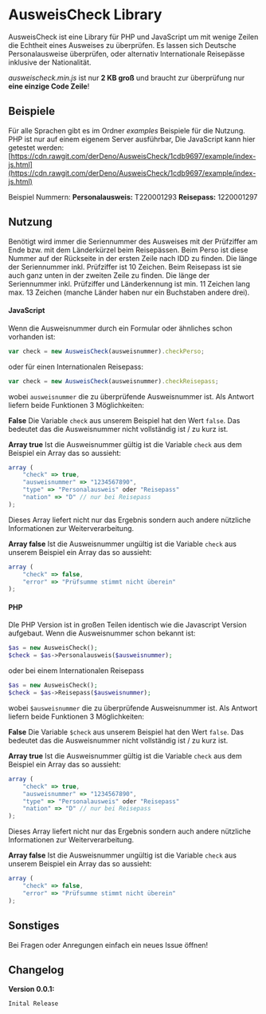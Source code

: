 #  AusweisCheck Library

AusweisCheck ist eine Library für PHP und JavaScript um mit wenige Zeilen die Echtheit eines Ausweises zu überprüfen. Es lassen sich Deutsche Personalausweise überprüfen, oder alternativ Internationale Reisepässe inklusive der Nationalität.

*ausweischeck.min.js* ist nur **2 KB groß** und braucht zur überprüfung nur **eine einzige Code Zeile**!


##  Beispiele
Für alle Sprachen gibt es im Ordner *examples* Beispiele für die Nutzung. PHP ist nur auf einem eigenem Server ausführbar, Die JavaScript kann hier getestet werden: 
[https://cdn.rawgit.com/derDeno/AusweisCheck/1cdb9697/example/index-js.html](https://cdn.rawgit.com/derDeno/AusweisCheck/1cdb9697/example/index-js.html)

Beispiel Nummern:
**Personalausweis:** T220001293
**Reisepass:** 1220001297



## Nutzung

Benötigt wird immer die Seriennummer des Ausweises mit der Prüfziffer am Ende bzw. mit dem Länderkürzel beim Reisepässen.
Beim Perso ist diese Nummer auf der Rückseite in der ersten Zeile nach IDD zu finden. Die länge der Seriennummer inkl. Prüfziffer ist 10 Zeichen. Beim Reisepass ist sie auch ganz unten in der zweiten Zeile zu finden. Die länge der Seriennummer inkl. Prüfziffer und Länderkennung ist min. 11 Zeichen lang max. 13 Zeichen (manche Länder haben nur ein Buchstaben andere drei).

#### JavaScript
Wenn die Ausweisnummer durch ein Formular oder ähnliches schon vorhanden ist:
```javascript
var check = new AusweisCheck(ausweisnummer).checkPerso;
```
oder für einen Internationalen Reisepass:
```javascript
var check = new AusweisCheck(ausweisnummer).checkReisepass;
```

wobei `ausweisnummer` die zu überprüfende Ausweisnummer ist.
Als Antwort liefern beide Funktionen 3 Möglichkeiten:

**False**
Die Variable `check` aus unserem Beispiel hat den Wert `false`. Das bedeutet das die Ausweisnummer nicht vollständig ist / zu kurz ist.

**Array true**
Ist die Ausweisnummer gültig ist die Variable `check` aus dem Beispiel ein Array das so aussieht:
```javascript
array (
	"check" => true,
	"ausweisnummer" => "1234567890",
	"type" => "Personalausweis" oder "Reisepass"
	"nation" => "D" // nur bei Reisepass
);
```
Dieses Array liefert nicht nur das Ergebnis sondern auch andere nützliche Informationen zur Weiterverarbeitung.

**Array false**
Ist die Ausweisnummer ungültig ist die Variable `check` aus unserem Beispiel ein Array das so aussieht:
```javascript
array (
	"check" => false,
	"error" => "Prüfsumme stimmt nicht überein"
);
```

#### PHP
DIe PHP Version ist in großen Teilen identisch wie die Javascript Version aufgebaut.
Wenn die Ausweisnummer schon bekannt ist:
```php
$as = new AusweisCheck();
$check = $as->Personalausweis($ausweisnummer);
```
oder bei einem Internationalen Reisepass
```php
$as = new AusweisCheck();
$check = $as->Reisepass($ausweisnummer);
```
wobei `$ausweisnummer` die zu überprüfende Ausweisnummer ist.
Als Antwort liefern beide Funktionen 3 Möglichkeiten:

**False**
Die Variable `$check` aus unserem Beispiel hat den Wert `false`. Das bedeutet das die Ausweisnummer nicht vollständig ist / zu kurz ist.

**Array true**
Ist die Ausweisnummer gültig ist die Variable `check` aus dem Beispiel ein Array das so aussieht:
```javascript
array (
	"check" => true,
	"ausweisnummer" => "1234567890",
	"type" => "Personalausweis" oder "Reisepass"
	"nation" => "D" // nur bei Reisepass
);
```
Dieses Array liefert nicht nur das Ergebnis sondern auch andere nützliche Informationen zur Weiterverarbeitung.

**Array false**
Ist die Ausweisnummer ungültig ist die Variable `check` aus unserem Beispiel ein Array das so aussieht:
```javascript
array (
	"check" => false,
	"error" => "Prüfsumme stimmt nicht überein"
);
```


## Sonstiges
Bei Fragen oder Anregungen einfach ein neues Issue öffnen!


## Changelog
**Version 0.0.1:**
```
Inital Release
```
